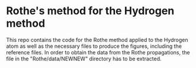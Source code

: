 # Rothe's method for the Hydrogen method

This repo contains the code for the Rothe method applied to the Hydrogen atom as well as the necessary files to produce the figures, including the reference files. 
In order to obtain the data from the Rothe propagations, the file in the "Rothe/data/NEWNEW" directory has to be extracted.
